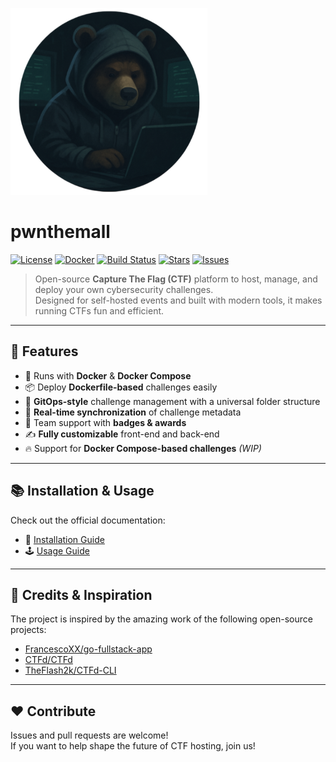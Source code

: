 ![logo no text](frontend/public/logo-no-text.png)

# pwnthemall

[![License](https://img.shields.io/github/license/h0lm0/pwnthemall?style=flat-square)](https://github.com/h0lm0/pwnthemall/blob/main/LICENSE)
[![Docker](https://img.shields.io/badge/docker-ready-blue?style=flat-square&logo=docker)](https://www.docker.com/)
[![Build Status](https://img.shields.io/github/actions/workflow/status/h0lm0/pwnthemall/build.yml?style=flat-square)](https://github.com/h0lm0/pwnthemall/actions)
[![Stars](https://img.shields.io/github/stars/h0lm0/pwnthemall?style=flat-square)](https://github.com/h0lm0/pwnthemall/stargazers)
[![Issues](https://img.shields.io/github/issues/h0lm0/pwnthemall?style=flat-square)](https://github.com/h0lm0/pwnthemall/issues)

> Open-source **Capture The Flag (CTF)** platform to host, manage, and deploy your own cybersecurity challenges.  
> Designed for self-hosted events and built with modern tools, it makes running CTFs fun and efficient.

---

## 🚀 Features

- 🐳 Runs with **Docker** & **Docker Compose**
- 📦 Deploy **Dockerfile-based** challenges easily
- 📁 **GitOps-style** challenge management with a universal folder structure
- 🔄 **Real-time synchronization** of challenge metadata
- 👯 Team support with **badges & awards**
- ✍️ **Fully customizable** front-end and back-end
- 🔥 Support for **Docker Compose-based challenges** *(WIP)*

---

## 📚 Installation & Usage

Check out the official documentation:

- 🔧 [Installation Guide](https://github.com/h0lm0/pwnthemall/wiki/Installation)
- 🕹️ [Usage Guide](https://github.com/h0lm0/pwnthemall/wiki/Usage)

---

## 🧠 Credits & Inspiration

The project is inspired by the amazing work of the following open-source projects:

- [FrancescoXX/go-fullstack-app](https://github.com/FrancescoXX/go-fullstack-app)
- [CTFd/CTFd](https://github.com/CTFd/CTFd)
- [TheFlash2k/CTFd-CLI](https://github.com/TheFlash2k/CTFd-CLI)

---

## ❤️ Contribute

Issues and pull requests are welcome!  
If you want to help shape the future of CTF hosting, join us!

